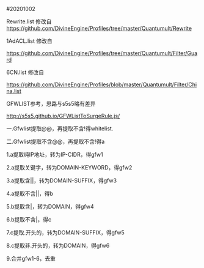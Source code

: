 #20201002

Rewrite.list 修改自
https://github.com/DivineEngine/Profiles/tree/master/Quantumult/Rewrite

1AdACL.list
修改自

https://github.com/DivineEngine/Profiles/tree/master/Quantumult/Filter/Guard

6CN.list 
修改自

https://github.com/DivineEngine/Profiles/blob/master/Quantumult/Filter/China.list


GFWLIST参考，思路与s5s5略有差异

http://s5s5.github.io/GFWListToSurgeRule.js/

一.Gfwlist提取@@，再提取不含!得whitelist.

二.Gfwlist提取不含@@，再提取不含!得a

1.a提取纯IP地址，转为IP-CIDR，得gfw1

2.a提取关键字，转为DOMAIN-KEYWORD，得gfw2

3.a提取含||，转为DOMAIN-SUFFIX，得gfw3

4.a提取不含||，得b

5.b提取含|，转为DOMAIN，得gfw4

6.b提取不含|，得c

7.c提取.开头的，转为DOMAIN-SUFFIX，得gfw5

8.c提取非.开头的，转为DOMAIN，得gfw6

9.合并gfw1-6，去重
